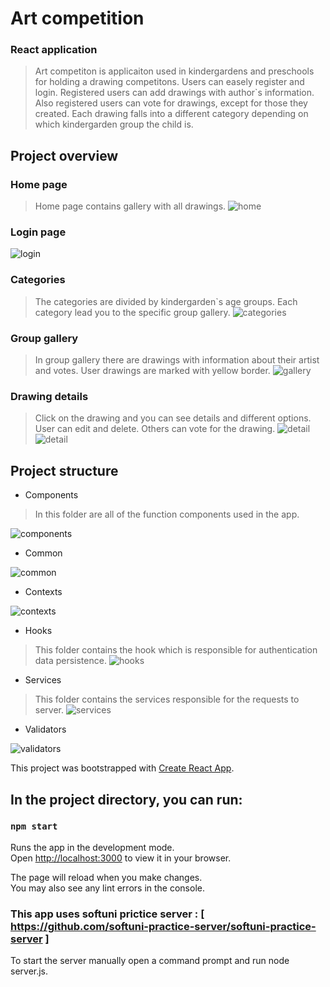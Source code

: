 # Art competition

### React application


> Art competiton is applicaiton used in kindergardens and preschools for holding a drawing competitons. Users can easely register and login.
> Registered users can add drawings with author`s information. Also registered users can vote for drawings, except for those they created.
> Еach drawing falls into a different category depending on which kindergarden group the child is.


## Project overview

### Home page
> Home page contains gallery with all drawings.
![home](https://user-images.githubusercontent.com/85222435/227804340-5344bbad-fff5-49bd-9000-613a0d7fa126.png)


### Login page

![login](https://user-images.githubusercontent.com/85222435/227804353-e070fdcf-b3ac-4f71-bea6-13aae398a070.png)

### Categories
>The categories are divided by kindergarden`s age groups. 
>Each category lead you to the specific group gallery.
![categories](https://user-images.githubusercontent.com/85222435/227804381-6d481cfb-293c-4274-b436-ecc8b7eb138f.png)


### Group gallery
>In group gallery there are drawings with information about their artist and votes.
>User drawings are marked with yellow border.
![gallery](https://user-images.githubusercontent.com/85222435/227804390-033aa15c-7090-4f35-8942-476ce771691b.png)

### Drawing details
>Click on the drawing and you can see details and different options. 
>User can edit and delete. Others can vote for the drawing.
![detail](https://user-images.githubusercontent.com/85222435/227804395-34b5e754-14a2-428b-b7d3-94f866832918.png)
![detail](https://user-images.githubusercontent.com/85222435/227804400-f4f48351-27b3-4073-8a5c-6db12e1c18e5.png)


## Project structure

- Components
>In this folder are all of the function components used in the app.

![components](https://user-images.githubusercontent.com/85222435/227801576-f9ee83e6-1dd7-4896-bc6c-1b56b91c57a0.png)

- Common

![common](https://user-images.githubusercontent.com/85222435/227802106-3f5e235f-da85-4b39-abd6-c1ae78d79546.png)

- Contexts

![contexts](https://user-images.githubusercontent.com/85222435/227802173-fa36b417-9fbe-48fc-8078-c6a0879ebf52.png)

- Hooks
>This folder contains the hook which is responsible for authentication data persistence.
![hooks](https://user-images.githubusercontent.com/85222435/227802183-f4ed33e3-cc24-4593-bbb0-5cb810a6d531.png)

- Services
>This folder contains the services responsible for the requests to server.
![services](https://user-images.githubusercontent.com/85222435/227802200-d9a01dbd-ac4a-4278-bc68-16c4591f716d.png)

- Validators

![validators](https://user-images.githubusercontent.com/85222435/227802210-f4c380fc-172a-4c9b-bee9-e078584c950b.png)

This project was bootstrapped with [Create React App](https://github.com/facebook/create-react-app).

##  In the project directory, you can run:
### `npm start`

Runs the app in the development mode.\
Open [http://localhost:3000](http://localhost:3000) to view it in your browser.

The page will reload when you make changes.\
You may also see any lint errors in the console.


### This app uses softuni prictice server : [ https://github.com/softuni-practice-server/softuni-practice-server ]

To start the server manually open a command prompt and run node server.js.